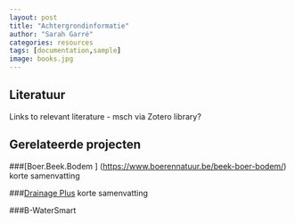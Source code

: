 ```yaml
---
layout: post
title: "Achtergrondinformatie"
author: "Sarah Garré"
categories: resources
tags: [documentation,sample]
image: books.jpg
---
```

## Literatuur
Links to relevant literature - msch via Zotero library?

## Gerelateerde projecten
###[Boer.Beek.Bodem ] (https://www.boerennatuur.be/beek-boer-bodem/)
korte samenvatting

###[Drainage Plus](www.agrobeheercentrum.be/Projecten/Drainage-Plus)
korte samenvatting

###B-WaterSmart


